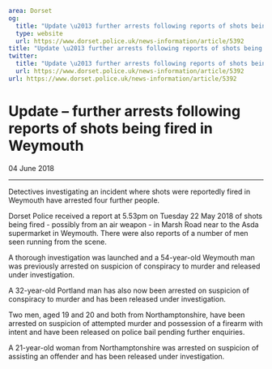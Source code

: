 ```yaml
area: Dorset
og:
  title: "Update \u2013 further arrests following reports of shots being fired in Weymouth"
  type: website
  url: https://www.dorset.police.uk/news-information/article/5392
title: "Update \u2013 further arrests following reports of shots being fired in Weymouth |"
twitter:
  title: "Update \u2013 further arrests following reports of shots being fired in Weymouth"
  url: https://www.dorset.police.uk/news-information/article/5392
url: https://www.dorset.police.uk/news-information/article/5392
```

# Update – further arrests following reports of shots being fired in Weymouth

04 June 2018

* * *

Detectives investigating an incident where shots were reportedly fired in Weymouth have arrested four further people.

Dorset Police received a report at 5.53pm on Tuesday 22 May 2018 of shots being fired - possibly from an air weapon - in Marsh Road near to the Asda supermarket in Weymouth. There were also reports of a number of men seen running from the scene.

A thorough investigation was launched and a 54-year-old Weymouth man was previously arrested on suspicion of conspiracy to murder and released under investigation.

A 32-year-old Portland man has also now been arrested on suspicion of conspiracy to murder and has been released under investigation.

Two men, aged 19 and 20 and both from Northamptonshire, have been arrested on suspicion of attempted murder and possession of a firearm with intent and have been released on police bail pending further enquiries.

A 21-year-old woman from Northamptonshire was arrested on suspicion of assisting an offender and has been released under investigation.
